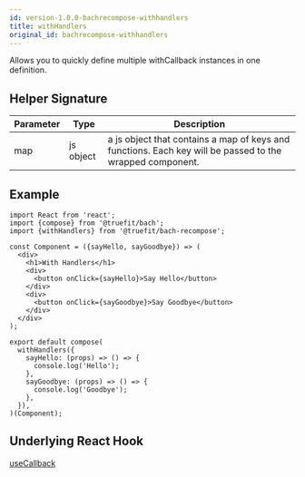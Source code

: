 ```yaml
---
id: version-1.0.0-bachrecompose-withhandlers
title: withHandlers
original_id: bachrecompose-withhandlers
---
```


Allows you to quickly define multiple withCallback instances in one definition.

## Helper Signature

| Parameter | Type      | Description                                                                                              |
| --------- | --------- | -------------------------------------------------------------------------------------------------------- |
| map       | js object | a js object that contains a map of keys and functions. Each key will be passed to the wrapped component. |

## Example

```
import React from 'react';
import {compose} from '@truefit/bach';
import {withHandlers} from '@truefit/bach-recompose';

const Component = ({sayHello, sayGoodbye}) => (
  <div>
    <h1>With Handlers</h1>
    <div>
      <button onClick={sayHello}>Say Hello</button>
    </div>
    <div>
      <button onClick={sayGoodbye}>Say Goodbye</button>
    </div>
  </div>
);

export default compose(
  withHandlers({
    sayHello: (props) => () => {
      console.log('Hello');
    },
    sayGoodbye: (props) => () => {
      console.log('Goodbye');
    },
  }),
)(Component);
```

## Underlying React Hook

[useCallback](https://reactjs.org/docs/hooks-reference.html#usecallback)
